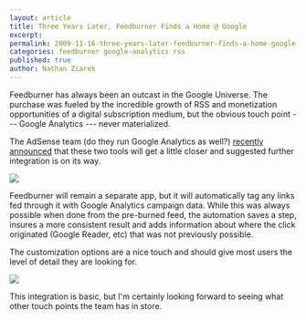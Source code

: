 ```yaml
---
layout: article
title: Three Years Later, Feedburner Finds a Home @ Google
excerpt: 
permalink: 2009-11-16-three-years-later-feedburner-finds-a-home-google
categories: feedburner google-analytics rss 
published: true
author: Nathan Ziarek
---
```


Feedburner has always been an outcast in the Google Universe. The purchase was fueled by the incredible growth of RSS and monetization opportunities of a digital subscription medium, but the obvious touch point --- Google Analytics --- never materialized.

The AdSense team (do they run Google Analytics as well?) [recently announced][1] that these two tools will get a little closer and suggested further integration is on its way.

![](http://media.tumblr.com/tumblr_kt89dbzUDu1qzxpmp.png)

Feedburner will remain a separate app, but it will automatically tag any links fed through it with Google Analytics campaign data. While this was always possible when done from the pre-burned feed, the automation saves a step, insures a more consistent result and adds information about where the click originated (Google Reader, etc) that was not previously possible.

The customization options are a nice touch and should give most users the level of detail they are looking for.

![](http://media.tumblr.com/tumblr_kt89dhbEtQ1qzxpmp.png)

This integration is basic, but I'm certainly looking forward to seeing what other touch points the team has in store.

[1]: http://adsenseforfeeds.blogspot.com/2009/11/afternoon-frank-hey-howdy-george.html "Google Analytics Integration with Feedburner"